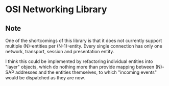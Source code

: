 # OSI Networking Library

## Note

One of the shortcomings of this library is that it does not currently support
multiple (N)-entities per (N-1)-entity. Every single connection has only one
network, transport, session and presentation entity.

I think this could be implemented by refactoring individual entities into
"layer" objects, which do nothing more than provide mapping between (N)-SAP
addresses and the entities themselves, to which "incoming events" would be
dispatched as they are now.
